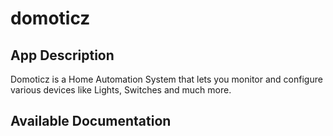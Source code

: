 # domoticz

## App Description

Domoticz is a Home Automation System that lets you monitor and configure various devices like Lights, Switches and much more.

## Available Documentation

